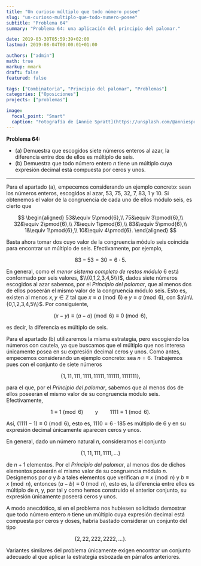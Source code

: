 ```yaml
---
title: "Un curioso múltiplo que todo número posee"
slug: "un-curioso-multiplo-que-todo-numero-posee"
subtitle: "Problema 64"
summary: "Problema 64: una aplicación del principio del palomar."

date: 2019-03-30T05:59:39+02:00
lastmod: 2019-08-04T00:00:01+01:00

authors: ["admin"]
math: true
markup: mmark
draft: false
featured: false

tags: ["Combinatoria", "Principio del palomar", "Problemas"]
categories: ["Oposiciones"]
projects: ["problemas"]

image:
  focal_point: "Smart"
  caption: "Fotografía de [Annie Spratt](https://unsplash.com/@anniespratt), disponible en [Unsplash](https://unsplash.com/photos/vEbdiy3vDPk)."
---
```


**Problema 64:** 

- (a) Demuestra que escogidos siete números enteros al azar, la diferencia entre dos de ellos es múltiplo de seis.
- (b) Demuestra que todo número entero $n$ tiene un múltiplo cuya expresión decimal está compuesta por ceros y unos.

***

Para el apartado (a), empecemos considerando un ejemplo concreto: sean los números enteros, escogidos al azar, $53$, $75$, $32$, $7$, $83$, $1$ y $10$. Si obtenemos el valor de la congruencia de cada uno de ellos módulo seis, es cierto que

$$
\begin{aligned}
53&\equiv 5\pmod{6},\\
75&\equiv 3\pmod{6},\\
32&\equiv 2\pmod{6},\\
 7&\equiv 1\pmod{6},\\ 
83&\equiv 5\pmod{6},\\
 1&\equiv 1\pmod{6},\\
10&\equiv 4\pmod{6}.
\end{aligned}
$$

Basta ahora tomar dos cuyo valor de la congruencia módulo seis coincida para encontrar un múltiplo de seis. Efectivamente, por ejemplo, 

$$
83-53=30 = 6\cdot5.
$$

En general, como el *menor sistema completo de restos módulo* $6$ está conformado por seis valores, $\\{0,1,2,3,4,5\\}$, dados siete números escogidos al azar sabemos, por el *Principio del palomar*, que al menos dos de ellos poseerán el mismo valor de la congruencia módulo seis. Esto es, existen al menos $x, y\in\mathbb{Z}$ tal que $x\equiv a\pmod{6}$ e $y\equiv a\pmod{6}$, con $a\in\\{0,1,2,3,4,5\\}$. Por consiguiente,

$$
(x-y)\equiv (a-a)\pmod{6}\equiv 0\pmod{6},
$$

es decir, la diferencia es múltiplo de seis.

Para el apartado (b) utilizaremos la misma estrategia, pero escogiendo los números con cautela, ya que buscamos que el múltiplo que nos interesa únicamente posea en su expresión decimal ceros y unos. Como antes, empecemos considerando un ejemplo concreto: sea $n=6$. Trabajemos pues con el conjunto de siete números 

$$
\{1,11,111,1111,11111,111111,1111111\},
$$ 

para el que, por el *Principio del palomar*, sabemos que al menos dos de ellos poseerán el mismo valor de su congruencia módulo seis. Efectivamente,

$$
1\equiv 1\pmod{6}\qquad\text{y}\qquad 1111\equiv 1\pmod{6}.
$$

Así, $(1111 - 1)\equiv 0\pmod{6}$, esto es, $1110 = 6\cdot185$ es múltiplo de $6$ y en su expresión decimal únicamente aparecen ceros y unos.

En general, dado un número natural $n$, consideramos el conjunto 

$$
\{1,11,111,1111,\ldots\}
$$ 

de $n+1$ elementos. Por el *Principio del palomar*, al menos dos de dichos elementos poseerán el mismo valor de su congruencia módulo $n$. Designemos por $a$ y $b$ a tales elementos que verifican $a\equiv x\pmod{n}$ y $b\equiv x\pmod{n}$, entonces $(a-b)\equiv 0\pmod{n}$, esto es, la diferencia entre ellos es múltiplo de $n$, y, por tal y como hemos construido el anterior conjunto, su expresión únicamente poseerá ceros y unos.

A modo anecdótico, si en el problema nos hubiesen solicitado demostrar que todo número entero $n$ tiene un múltiplo cuya expresión decimal está compuesta por ceros y doses, habría bastado considerar un conjunto del tipo 

$$
\{2,22,222,2222,\ldots\}.
$$

Variantes similares del problema únicamente exigen encontrar un conjunto adecuado al que aplicar la estrategia esbozada en párrafos anteriores.
